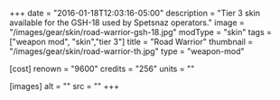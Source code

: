 +++
date = "2016-01-18T12:03:16-05:00"
description = "Tier 3 skin available for the GSH-18 used by Spetsnaz operators."
image = "/images/gear/skin/road-warrior-gsh-18.jpg"
modType = "skin"
tags = ["weapon mod", "skin","tier 3"]
title = "Road Warrior"
thumbnail = "/images/gear/skin/road-warrior-th.jpg"
type = "weapon-mod"

[cost]
  renown = "9600"
  credits = "256"
  units = ""

[images]
  alt = ""
  src = ""
+++
